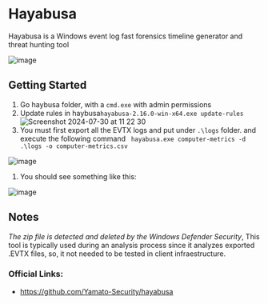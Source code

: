 # Hayabusa
Hayabusa is a Windows event log fast forensics timeline generator and threat hunting tool

![image](https://github.com/user-attachments/assets/f1240e27-618a-481b-a4d7-b0362f539684)


## Getting Started 
1. Go  haybusa folder, with a `cmd.exe` with admin permissions
1. Update rules in haybusa```hayabusa-2.16.0-win-x64.exe update-rules```
![Screenshot 2024-07-30 at 11 22 30](https://github.com/user-attachments/assets/f2a752b0-df74-4e55-a6f2-61d5f58df1ce)
1. You must first export all the EVTX logs and put under `.\logs` folder.  and execute the following command
``` hayabusa.exe computer-metrics -d .\logs -o computer-metrics.csv```

![image](https://github.com/user-attachments/assets/bb71b4a8-5c7c-4f86-8719-1259699dea45)

1. You should see something like this:

![image](https://github.com/user-attachments/assets/884f8307-51c7-420f-b468-d30e12a16b20)



## Notes

*The zip file is detected and deleted by the Windows Defender Security*, This tool is typically used during an analysis process since it analyzes exported .EVTX files, so, it not needed to be tested in client infraestructure. 


### Official Links: 
* https://github.com/Yamato-Security/hayabusa
